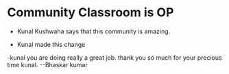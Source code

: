 # Community Classroom is OP

- Kunal Kushwaha says that this community is amazing.


- Kunal made this change


-kunal you are doing really a great job. thank you so much for your precious time kunal.
 --Bhaskar kumar
